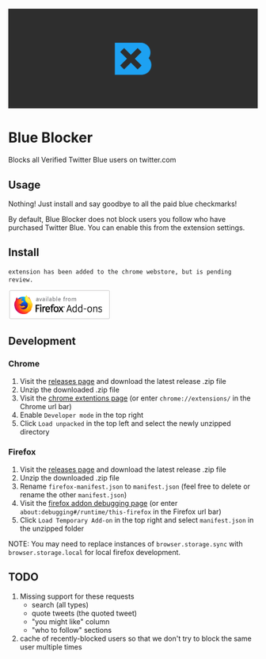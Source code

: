 ![Blue Blocker Marquee](assets/marquee.png)
# Blue Blocker
Blocks all Verified Twitter Blue users on twitter.com

## Usage
Nothing! Just install and say goodbye to all the paid blue checkmarks!

By default, Blue Blocker does not block users you follow who have purchased Twitter Blue. You can enable this from the extension settings.

## Install
```
extension has been added to the chrome webstore, but is pending review.
```
[![Available from Firefox Add-ons](assets/firefox.png)](https://addons.mozilla.org/en-US/firefox/addon/blue-blocker/)

## Development
### Chrome
1. Visit the [releases page](https://github.com/kheina-com/Blue-Blocker/releases) and download the latest release .zip file
2. Unzip the downloaded .zip file
3. Visit the [chrome extentions page](chrome://extensions/)
	(or enter `chrome://extensions/` in the Chrome url bar)
4. Enable `Developer mode` in the top right
5. Click `Load unpacked` in the top left and select the newly unzipped directory

### Firefox
1. Visit the [releases page](https://github.com/kheina-com/Blue-Blocker/releases) and download the latest release .zip file
2. Unzip the downloaded .zip file
3. Rename `firefox-manifest.json` to `manifest.json`
	(feel free to delete or rename the other `manifest.json`)
4. Visit the [firefox addon debugging page](about:debugging#/runtime/this-firefox)
	(or enter `about:debugging#/runtime/this-firefox` in the Firefox url bar)
5. Click `Load Temporary Add-on` in the top right and select `manifest.json` in the unzipped folder

NOTE: You may need to replace instances of `browser.storage.sync` with `browser.storage.local` for local firefox development.

## TODO
1. Missing support for these requests
	- search (all types)
	- quote tweets (the quoted tweet)
	- "you might like" column
	- "who to follow" sections
2. cache of recently-blocked users so that we don't try to block the same user multiple times
